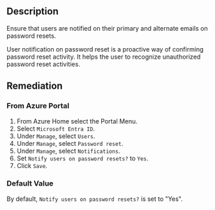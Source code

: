 ## Description

Ensure that users are notified on their primary and alternate emails on password resets.

User notification on password reset is a proactive way of confirming password reset activity. It helps the user to recognize unauthorized password reset activities.

## Remediation

### From Azure Portal

1. From Azure Home select the Portal Menu.
2. Select `Microsoft Entra ID`.
3. Under `Manage`, select `Users`.
4. Under `Manage`, select `Password reset`.
5. Under `Manage`, select `Notifications`.
6. Set `Notify users on password resets?` to `Yes`.
7. Click `Save`.

### Default Value

By default, `Notify users on password resets?` is set to "Yes".

